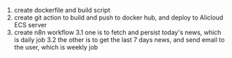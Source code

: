 1. create dockerfile and build script
2. create git action to build and push to docker hub, and deploy to Alicloud ECS server
3. create n8n workflow
    3.1 one is to fetch and persist today's news, which is daily job
    3.2 the other is to get the last 7 days news, and send email to the user, which is weekly job


